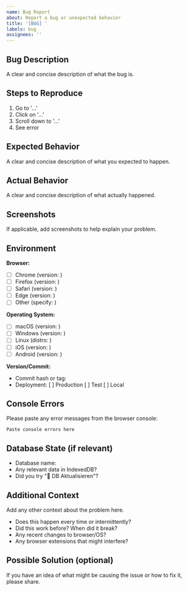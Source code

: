 ```yaml
---
name: Bug Report
about: Report a bug or unexpected behavior
title: '[BUG] '
labels: bug
assignees: ''
---
```


## Bug Description

A clear and concise description of what the bug is.

## Steps to Reproduce

1. Go to '...'
2. Click on '...'
3. Scroll down to '...'
4. See error

## Expected Behavior

A clear and concise description of what you expected to happen.

## Actual Behavior

A clear and concise description of what actually happened.

## Screenshots

If applicable, add screenshots to help explain your problem.

## Environment

**Browser:**
- [ ] Chrome (version: )
- [ ] Firefox (version: )
- [ ] Safari (version: )
- [ ] Edge (version: )
- [ ] Other (specify: )

**Operating System:**
- [ ] macOS (version: )
- [ ] Windows (version: )
- [ ] Linux (distro: )
- [ ] iOS (version: )
- [ ] Android (version: )

**Version/Commit:**
- Commit hash or tag:
- Deployment: [ ] Production [ ] Test [ ] Local

## Console Errors

Please paste any error messages from the browser console:

```
Paste console errors here
```

## Database State (if relevant)

- Database name:
- Any relevant data in IndexedDB?
- Did you try "🔄 DB Aktualisieren"?

## Additional Context

Add any other context about the problem here.

- Does this happen every time or intermittently?
- Did this work before? When did it break?
- Any recent changes to browser/OS?
- Any browser extensions that might interfere?

## Possible Solution (optional)

If you have an idea of what might be causing the issue or how to fix it, please share.
